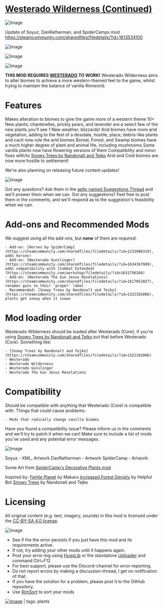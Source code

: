 # [Westerado Wilderness (Continued)](https://steamcommunity.com/sharedfiles/filedetails/?id=2237006050)

![Image](https://i.imgur.com/buuPQel.png)

Update of Soyuz, DanRatherman, and SpiderCamps mod
https://steamcommunity.com/sharedfiles/filedetails/?id=1613534100

![Image](https://i.imgur.com/pufA0kM.png)
	
![Image](https://i.imgur.com/Z4GOv8H.png)

![Image](https://i.imgur.com/FDJGOjT.png)

**THIS MOD REQUIRES [WESTERADO](https://steamcommunity.com/sharedfiles/filedetails/?id=1613533435) TO WORK!**
Westerado Wilderness aims to alter biomes to achieve a more western-themed feel to the game, whilst trying to maintain the balance of vanilla Rimworld.

# Features

Makes alteration to biomes to give the game more of a western theme
10+ New plants; chanterelles, prickly pears, and lavender are a select few of the new plants you'll see 
1 New weather; blizzards!
Arid biomes have more arid vegetation, adding to the feel of a desolate, hostile, place; debris-like plants and cacti now rule the arid biomes
Boreal, Forest, and Swamp biomes have a much higher degree of plant and animal life, including mushrooms
Some vanilla plants now have flowering versions of them
Compatibility and minor fixes with/to [Snowy Trees by Nandonalt and Tejko](https://steamcommunity.com/sharedfiles/filedetails/?id=1322101066)
Arid and Cold biomes are now more hostile to settlement!

We're also planning on releasing future content updates!

![Image](https://i.imgur.com/1pcYJRI.png)

Got any questions? Ask them in the [aptly named Suggestions Thread](https://steamcommunity.com/workshop/filedetails/discussion/1613533435/1744482417434703082/) and we'll answer them when we can. Got any suggestions? Feel free to post them in the comments, and we'll respond as to the suggestion's feasibility when we can.

# Add-ons and Recommended Mods

We suggest using all the add-ons, but **none** of them are *required*.


    - Add-on: [Horses by SpiderCamp](https://steamcommunity.com/sharedfiles/filedetails/?id=1233906319), adds horses!
    - Add-on: [Westerado Gunslinger](https://steamcommunity.com/sharedfiles/filedetails/?id=1634367989), adds compatibility with [Combat Extended](https://steamcommunity.com/workshop/filedetails/?id=1631756268)
    - Add-on: [Westerado The Gun Jesus Revelations](https://steamcommunity.com/sharedfiles/filedetails/?id=1617051027), renames guns to their 'proper' label
    - Recommended: [Snowy Trees by Nandonalt and Tejko](https://steamcommunity.com/sharedfiles/filedetails/?id=1322101066), plants get snowy when it snows



# Mod loading order

Westerado Wilderness should be loaded after Westerado (Core), if you're using [Snowy Trees by Nandonalt and Tejko](https://steamcommunity.com/sharedfiles/filedetails/?id=1322101066) put that before Westerado (Core). Something like:


    - [Snowy Trees by Nandonalt and Tejko](https://steamcommunity.com/sharedfiles/filedetails/?id=1322101066)
    - Westerado
    - Westerado Wilderness
    - Westerado Gunslinger
    - Westerado The Gun Jesus Revelations



# Compatibility

Should be compatible with anything that Westerado (Core) is compatible with. Things that could cause problems:


    - Mods that radically change vanilla biomes



Have you found a compatibility issue? Please inform us in the comments and we'll try to patch it when we can! Make sure to include a list of mods you've used and any potential error messages.

![Image](https://i.imgur.com/AoyjZj7.png)

Soyuz - XML, Artwork
DanRatherman - Artwork
SpiderCamp - Artwork

Some Art from [SpiderCamp's Decorative Plants mod](https://steamcommunity.com/sharedfiles/filedetails/?id=1260678805)

Inspired by:
[Fertile Planet](https://steamcommunity.com/sharedfiles/filedetails/?id=847661538) by Makaru
[Increased Forest Density](https://steamcommunity.com/sharedfiles/filedetails/?id=751887749) by Helpful Bot
[Snowy Trees](https://steamcommunity.com/sharedfiles/filedetails/?id=1322101066) by Nandonalt and Tejko

# Licensing

All original content (e.g. text, imagery, sounds) in this mod is licensed under the [CC-BY-SA 4.0 license](http://creativecommons.org/licenses/by-sa/4.0/).


![Image](https://i.imgur.com/PwoNOj4.png)



-  See if the the error persists if you just have this mod and its requirements active.
-  If not, try adding your other mods until it happens again.
-  Post your error-log using [HugsLib](https://steamcommunity.com/workshop/filedetails/?id=818773962) or the standalone [Uploader](https://steamcommunity.com/sharedfiles/filedetails/?id=2873415404) and command Ctrl+F12
-  For best support, please use the Discord-channel for error-reporting.
-  Do not report errors by making a discussion-thread, I get no notification of that.
-  If you have the solution for a problem, please post it to the GitHub repository.
-  Use [RimSort](https://github.com/RimSort/RimSort/releases/latest) to sort your mods

 

[![Image](https://img.shields.io/github/v/release/emipa606/WesteradoWilderness?label=latest%20version&style=plastic&color=9f1111&labelColor=black)](https://steamcommunity.com/sharedfiles/filedetails/changelog/2237006050) | tags:  plants
